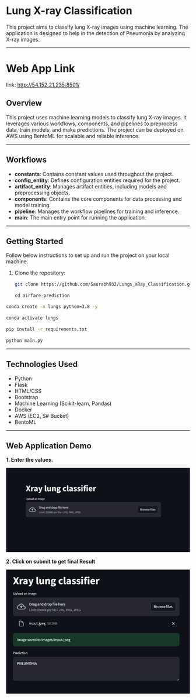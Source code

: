 # Lung X-ray Classification

This project aims to classify lung X-ray images using machine learning. The application is designed to help in the detection of Pneumonia by analyzing X-ray images.

---

# Web App Link

link: http://54.152.21.235:8501/

## Overview

This project uses machine learning models to classify lung X-ray images. It leverages various workflows, components, and pipelines to preprocess data, train models, and make predictions. The project can be deployed on AWS using BentoML for scalable and reliable inference.

---

## Workflows

- **constants**: Contains constant values used throughout the project.
- **config_entity**: Defines configuration entities required for the project.
- **artifact_entity**: Manages artifact entities, including models and preprocessing objects.
- **components**: Contains the core components for data processing and model training.
- **pipeline**: Manages the workflow pipelines for training and inference.
- **main**: The main entry point for running the application.

---

## Getting Started

Follow below instructions to set up and run the project on your local machine.

1. Clone the repository:
   ```bash
   git clone https://github.com/Saurabh932/Lungs_XRay_Classification.git
   ```
   ```
   cd airfare-prediction
    ```


```bash
conda create -n lungs python=3.8 -y
```

```bash
conda activate lungs
```

```bash
pip install -r requirements.txt
```

```bash
python main.py
```

---

## Technologies Used
- Python
- Flask
- HTML/CSS
- Bootstrap
- Machine Learning (Scikit-learn, Pandas)
- Docker
- AWS (EC2, S# Bucket)
- BentoML

---


## Web Application Demo

**1. Enter the values.**

![](./images/image_1.png)


**2. Click on submit to get final Result**

![](./images/image_2.png)
